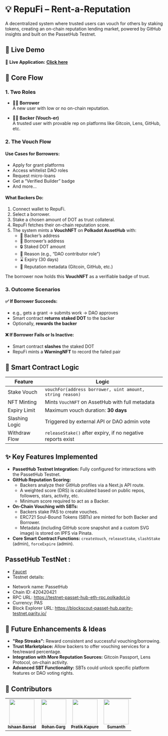 # 💡 RepuFi – Rent-a-Reputation

A decentralized system where trusted users can vouch for others by staking tokens, creating an on-chain reputation lending market, powered by GitHub insights and built on the PassetHub Testnet.

## 🚀 Live Demo

🔗 **Live Application:** [**Click here**](https://repufi.vercel.app)


## 🧩 Core Flow

### 1. Two Roles

- 🧑‍🎓 **Borrower**  
  A new user with low or no on-chain reputation.

- 🧔‍♂ **Backer (Vouch-er)**  
  A trusted user with provable rep on platforms like Gitcoin, Lens, GitHub, etc.


### 2. The Vouch Flow

#### Use Cases for Borrowers:
- Apply for grant platforms  
- Access whitelist DAO roles  
- Request micro-loans  
- Get a “Verified Builder” badge  
- And more...

#### What Backers Do:
1. Connect wallet to RepuFi.
2. Select a borrower.
3. Stake a chosen amount of DOT as trust collateral.
4. RepuFi fetches their on-chain reputation score.
5. The system mints a **VouchNFT** on **Polkadot AssetHub** with:
   - 🪪 Backer’s address  
   - 👤 Borrower’s address  
   - 🔒 Staked DOT amount  
   - 📜 Reason (e.g., “DAO contributor role”)  
   - ⌛ Expiry (30 days)  
   - 🧠 Reputation metadata (Gitcoin, GitHub, etc.)

The borrower now holds this **VouchNFT** as a verifiable badge of trust.


### 3. Outcome Scenarios

#### ✅ If Borrower Succeeds:
- e.g., gets a grant → submits work → DAO approves  
- Smart contract **returns staked DOT** to the backer  
- Optionally, **rewards the backer**

#### ❌ If Borrower Fails or Is Inactive:
- Smart contract **slashes** the staked DOT  
- RepuFi mints a **WarningNFT** to record the failed pair


## 🔐 Smart Contract Logic

| Feature         | Logic                                                                 |
|-----------------|-----------------------------------------------------------------------|
| Stake Vouch     | `vouchFor(address borrower, uint amount, string reason)`             |
| NFT Minting     | Mints `VouchNFT` on AssetHub with full metadata                      |
| Expiry Limit    | Maximum vouch duration: **30 days**                                  |
| Slashing Logic  | Triggered by external API or DAO admin vote                          |
| Withdraw Flow   | `releaseStake()` after expiry, if no negative reports exist          |


## ✨ Key Features Implemented

-   **PassetHub Testnet Integration:** Fully configured for interactions with the PassetHub Testnet.
-   **GitHub Reputation Scoring:**
    -   Backers analyze their GitHub profiles via a Next.js API route.
    -   A weighted score (DRS) is calculated based on public repos, followers, stars, activity, etc.
    -   Minimum score required to act as a Backer.
-   **On-Chain Vouching with SBTs:**
    -   Backers stake PAS to create vouches.
    -   ERC721 Soul-Bound Tokens (SBTs) are minted for both Backer and Borrower.
    -   Metadata (including GitHub score snapshot and a custom SVG image) is stored on IPFS via Pinata.
-   **Core Smart Contract Functions:** `createVouch`, `releaseStake`, `slashStake` (admin), `forceExpire` (admin).


## PassetHub TestNet :

- [Faucet](https://faucet.polkadot.io/?parachain=1111)
- Testnet details:
* Network name: PassetHub
* Chain ID: 420420421
* RPC URL: https://testnet-passet-hub-eth-rpc.polkadot.io
* Currency: PAS
* Block Explorer URL: https://blockscout-passet-hub.parity-testnet.parity.io/

## 🔮 Future Enhancements & Ideas

-   **"Rep Streaks":** Reward consistent and successful vouching/borrowing.
-   **Trust Marketplace:** Allow backers to offer vouching services for a fee/reward percentage.
-   **Integration with More Reputation Sources:** Gitcoin Passport, Lens Protocol, on-chain activity.
-   **Advanced SBT Functionality:** SBTs could unlock specific platform features or DAO voting rights.


## 📢 Contributors

<table>
  <tr>
    <td align="center">
      <a href="https://github.com/bansal-ishaan">
        <img src="https://avatars.githubusercontent.com/bansal-ishaan" width="80px;" alt=""/>
        <br /><sub><b>Ishaan Bansal</b></sub>
      </a>
    </td>
     <td align="center">
      <a href="https://github.com/Rohan-droid7341">
        <img src="https://avatars.githubusercontent.com/Rohan-droid7341" width="80px;" alt=""/>
        <br /><sub><b>Rohan Garg</b></sub>
      </a>
    </td>
     <td align="center">
      <a href="https://github.com/yourusername">
        <img src="https://avatars.githubusercontent.com/yourusername" width="80px;" alt=""/>
        <br /><sub><b>Pratik Kapure</b></sub>
      </a>
    </td>
     <td align="center">
      <a href="https://github.com/yourusername">
        <img src="https://avatars.githubusercontent.com/yourusername" width="80px;" alt=""/>
        <br /><sub><b>Sumanth</b></sub>
      </a>
    </td>
    <!-- Add more contributors below by duplicating the <td> block -->
  </tr>
</table>


